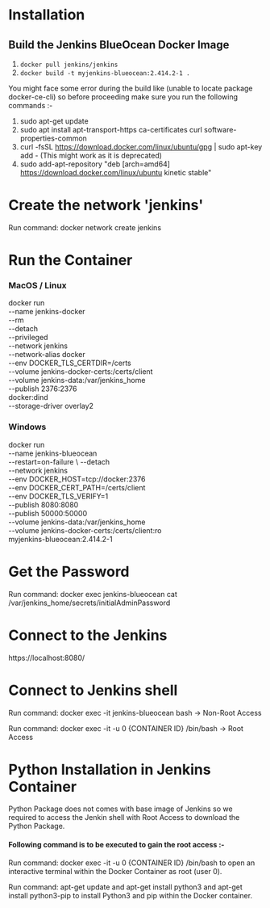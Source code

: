 Installation
============

## Build the Jenkins BlueOcean Docker Image

1. <code>docker pull jenkins/jenkins</code>
2. <code>docker build -t myjenkins-blueocean:2.414.2-1 .</code>

You might face some error during  the build like (unable to locate package docker-ce-cli)
so before proceeding make sure you run the following commands :-

1. sudo apt-get update
2. sudo apt install apt-transport-https ca-certificates curl software-properties-common
3. curl -fsSL https://download.docker.com/linux/ubuntu/gpg | sudo apt-key add -  (This might work as it is deprecated)
4. sudo add-apt-repository "deb [arch=amd64] https://download.docker.com/linux/ubuntu kinetic stable"

Create the network 'jenkins'
============================

Run command: docker network create jenkins


Run the Container
===================

### MacOS / Linux


docker run \
  --name jenkins-docker \
  --rm \
  --detach \
  --privileged \
  --network jenkins \
  --network-alias docker \
  --env DOCKER_TLS_CERTDIR=/certs \
  --volume jenkins-docker-certs:/certs/client \
  --volume jenkins-data:/var/jenkins_home \
  --publish 2376:2376 \
  docker:dind \
  --storage-driver overlay2


### Windows

docker run \
  --name jenkins-blueocean \
  --restart=on-failure \ 
  --detach \
  --network jenkins \
  --env DOCKER_HOST=tcp://docker:2376 \
  --env DOCKER_CERT_PATH=/certs/client \
  --env DOCKER_TLS_VERIFY=1 \
  --publish 8080:8080 \
  --publish 50000:50000 \
  --volume jenkins-data:/var/jenkins_home \
  --volume jenkins-docker-certs:/certs/client:ro \
  myjenkins-blueocean:2.414.2-1 


Get the Password
================

Run command: docker exec jenkins-blueocean cat /var/jenkins_home/secrets/initialAdminPassword

Connect to the Jenkins
======================

https://localhost:8080/

Connect to Jenkins shell
========================

Run command: docker exec -it jenkins-blueocean bash -> Non-Root Access

Run command: docker exec -it -u 0 {CONTAINER ID} /bin/bash -> Root Access

Python Installation in Jenkins Container
========================================

Python Package does not comes with base image of Jenkins so we required to access the Jenkin shell with Root Access to download the Python Package.

#### Following command is to be executed to gain the root access :- ####
   

Run command: docker exec -it -u 0 {CONTAINER ID} /bin/bash to open an interactive terminal within the Docker Container as root (user 0).

Run command: apt-get update and apt-get install python3 and apt-get install python3-pip to install Python3 and pip within the Docker container.






